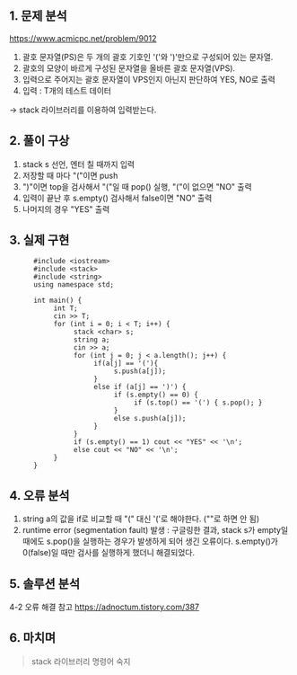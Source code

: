 ## 1. 문제 분석   

<https://www.acmicpc.net/problem/9012>  
1. 괄호 문자열(PS)은 두 개의 괄호 기호인 '('와 ')'만으로 구성되어 있는 문자열.
2. 괄호의 모양이 바르게 구성된 문자열을 올바른 괄호 문자열(VPS).
3. 입력으로 주어지는 괄호 문자열이 VPS인지 아닌지 판단하여 YES, NO로 출력
4. 입력 : T개의 테스트 데이터

-> stack 라이브러리를 이용하여 입력받는다.
     
## 2. 풀이 구상   

1. stack <string> s 선언, 엔터 칠 때까지 입력
2. 저장할 때 마다 "("이면 push
3. ")"이면 top을 검사해서 "("일 때 pop() 실행, "("이 없으면 "NO" 출력
4. 입력이 끝난 후 s.empty() 검사해서 false이면 "NO" 출력
5. 나머지의 경우 "YES" 출력
      
## 3. 실제 구현   

          #include <iostream>
          #include <stack>
          #include <string>
          using namespace std;

          int main() {
               int T;
               cin >> T;
               for (int i = 0; i < T; i++) {
                    stack <char> s;
                    string a;
                    cin >> a;
                    for (int j = 0; j < a.length(); j++) {
                         if(a[j] == '('){
                              s.push(a[j]);
                         }
                         else if (a[j] == ')') {
                              if (s.empty() == 0) {
                                   if (s.top() == '(') { s.pop(); }
                              }
                              else s.push(a[j]);
                         }
                    }
                    if (s.empty() == 1) cout << "YES" << '\n';
                    else cout << "NO" << '\n';
               }
          }
     
## 4. 오류 분석

1. string a의 값을 if로 비교할 때 "(" 대신 '('로 해야한다. (""로 하면 안 됨)
2. runtime error (segmentation fault) 발생 : 구글링한 결과, stack s가 empty일 때에도 s.pop()을 실행하는 경우가 발생하게 되어 생긴 오류이다. s.empty()가 0(false)일 때만 검사를 실행하게 했더니 해결되었다.

## 5. 솔루션 분석
        
4-2 오류 해결 참고 <https://adnoctum.tistory.com/387>

## 6. 마치며

> stack 라이브러리 명령어 숙지
